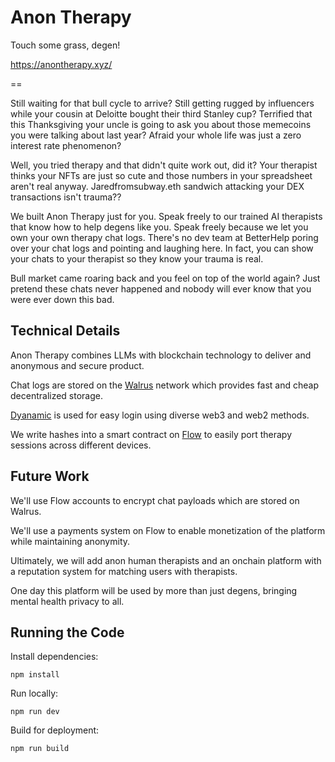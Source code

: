 # Anon Therapy

Touch some grass, degen!

https://anontherapy.xyz/ 

==

Still waiting for that bull cycle to arrive? Still getting rugged by influencers while your cousin at Deloitte bought their third Stanley cup? Terrified that this Thanksgiving your uncle is going to ask you about those memecoins you were talking about last year? Afraid your whole life was just a zero interest rate phenomenon?

Well, you tried therapy and that didn't quite work out, did it? Your therapist thinks your NFTs are just so cute and those numbers in your spreadsheet aren't real anyway. Jaredfromsubway.eth sandwich attacking your DEX transactions isn't trauma??

We built Anon Therapy just for you.  Speak freely to our trained AI therapists that know how to help degens like you. Speak freely because we let you own your own therapy chat logs. There's no dev team at BetterHelp poring over your chat logs and pointing and laughing here. In fact, you can show your chats to your therapist so they know your trauma is real.

Bull market came roaring back and you feel on top of the world again? Just pretend these chats never happened and nobody will ever know that you were ever down this bad. 

## Technical Details

Anon Therapy combines LLMs with blockchain technology to deliver and anonymous and secure product. 

Chat logs are stored on the [Walrus](https://www.walrus.xyz/) network which provides fast and cheap decentralized storage. 

[Dyanamic](https://www.dynamic.xyz/) is used for easy login using diverse web3 and web2 methods. 

We write hashes into a smart contract on [Flow](https://flow.com/) to easily port therapy sessions across different devices. 

## Future Work

We'll use Flow accounts to encrypt chat payloads which are stored on Walrus. 

We'll use a payments system on Flow to enable monetization of the platform while maintaining anonymity.

Ultimately, we will add anon human therapists and an onchain platform with a reputation system for matching users with therapists.

One day this platform will be used by more than just degens, bringing mental health privacy to all.

## Running the Code

Install dependencies:

`npm install`

Run locally: 

`npm run dev`

Build for deployment:

`npm run build`
